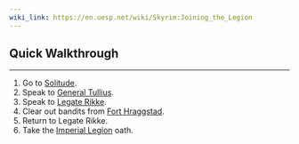 ```yaml
---
wiki_link: https://en.uesp.net/wiki/Skyrim:Joining_the_Legion
---
```

## Quick Walkthrough
---
1. Go to [Solitude](https://en.uesp.net/wiki/Skyrim:Solitude "Skyrim:Solitude").
2. Speak to [General Tullius](https://en.uesp.net/wiki/Skyrim:General_Tullius "Skyrim:General Tullius").
3. Speak to [Legate Rikke](https://en.uesp.net/wiki/Skyrim:Legate_Rikke "Skyrim:Legate Rikke").
4. Clear out bandits from [Fort Hraggstad](https://en.uesp.net/wiki/Skyrim:Fort_Hraggstad "Skyrim:Fort Hraggstad").
5. Return to Legate Rikke.
6. Take the [Imperial Legion](https://en.uesp.net/wiki/Skyrim:Imperial_Legion "Skyrim:Imperial Legion") oath.